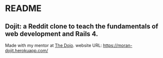 # README

## Dojit: a Reddit clone to teach the fundamentals of web development and Rails 4.

Made with my mentor at [The Dojo](http://dojo.shinobidevs.com).
website URL: https://moran-dojit.herokuapp.com/